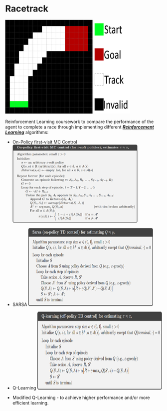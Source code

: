 # Racetrack

<img src="https://github.com/fir3buster/Racetrack/blob/main/images/track_big.png" width="400" height="300">

Reinforcement Learning coursework to compare the performance of the agent to complete a race through implementing different [**_Reinforcement Learning_**](https://github.com/fir3buster/Racetrack/blob/main/rl_cw_2_racetrack.ipynb) algorithms:
* On-Policy first-visit MC Control
  <img src="https://github.com/fir3buster/Racetrack/blob/main/images/mc_control_algo.png" width="400" height="250">

* SARSA
  <img src="https://github.com/fir3buster/Racetrack/blob/main/images/sarsa_algo.png" width="400" height="250">

* Q-Learning
  <img src="https://github.com/fir3buster/Racetrack/blob/main/images/q_learning_algo.png" width="400" height="250">

* Modified Q-Learning - to achieve higher performance and/or more efficient learning.